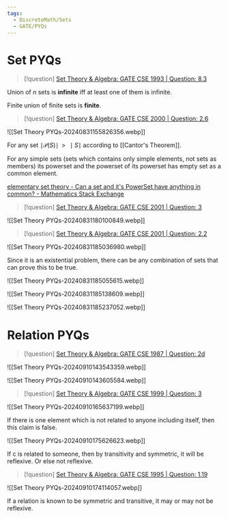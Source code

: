 ```yaml
---
tags:
  - DiscreteMath/Sets
  - GATE/PYQs
---
```

# Set PYQs

> [!question] 
> [Set Theory & Algebra: GATE CSE 1993 | Question: 8.3](https://gateoverflow.in/2301/gate-cse-1993-question-8-3)

Union of $n$ sets is **infinite** iff at least one of them is infinite.

Finite union of finite sets is **finite**.


> [!question] 
> [Set Theory & Algebra: GATE CSE 2000 | Question: 2.6](https://gateoverflow.in/653/gate-cse-2000-question-2-6)


![[Set Theory PYQs-20240831155826356.webp]]

For any set $\mid \mathcal{P}(S) \mid\;\; \gt\;\; \mid S \mid$ according to [[Cantor's Theorem]].

For any simple sets (sets which contains only simple elements, not sets as members) its powerset and the powerset of its powerset has empty set as a common element.

[elementary set theory - Can a set and it's PowerSet have anything in common? - Mathematics Stack Exchange](https://math.stackexchange.com/questions/2836572/can-a-set-and-its-powerset-have-anything-in-common?fbclid=IwAR2cWb5g3nNf3hY-0zD8bvdK1M7tKOsHleiRmxlhmW8Bv7Fd0VVMl1fYNRQ)

> [!question] 
> [Set Theory & Algebra: GATE CSE 2001 | Question: 3](https://gateoverflow.in/744/gate-cse-2001-question-3)

![[Set Theory PYQs-20240831180100849.webp]]


> [!question] 
> [Set Theory & Algebra: GATE CSE 2001 | Question: 2.2](https://gateoverflow.in/720/gate-cse-2001-question-2-2)

![[Set Theory PYQs-20240831185036980.webp]]

Since it is an existential problem, there can be any combination of sets that can prove this to be true.

![[Set Theory PYQs-20240831185055615.webp]]

![[Set Theory PYQs-20240831185138609.webp]]

![[Set Theory PYQs-20240831185237052.webp]]


# Relation PYQs


> [!question] 
> [Set Theory & Algebra: GATE CSE 1987 | Question: 2d](https://gateoverflow.in/80583/gate-cse-1987-question-2d?show=363955)

![[Set Theory PYQs-20240910143543359.webp]]

![[Set Theory PYQs-20240910143605584.webp]]


> [!question] 
> [Set Theory & Algebra: GATE CSE 1999 | Question: 3](https://gateoverflow.in/1522/gate-cse-1999-question-3?show=142086)

![[Set Theory PYQs-20240910165637199.webp]]

If there is one element which is not related to anyone including itself, then this claim is false.

![[Set Theory PYQs-20240910175626623.webp]]

If c is related to someone, then by transitivity and symmetric, it will be reflexive. Or else not reflexive.

> [!question] 
> [Set Theory & Algebra: GATE CSE 1995 | Question: 1.19](https://gateoverflow.in/2606/gate-cse-1995-question-1-19)

![[Set Theory PYQs-20240910174114057.webp]]


If a relation is known to be symmetric and transitive, it may or may not be reflexive.
